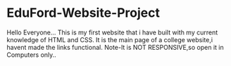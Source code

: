 # EduFord-Website-Project

Hello Everyone...
This is my first website that i have built with my current knowledge of HTML and CSS.
It is the main page of a college website,i havent made the links functional.
Note-It is NOT RESPONSIVE,so open it in Computers only..
